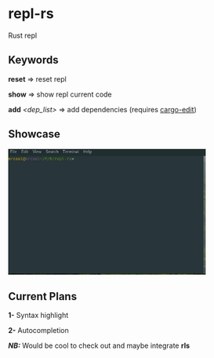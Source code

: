 # repl-rs
Rust repl 

## Keywords
**reset** => reset repl

**show** => show repl current code

**add** *<dep_list>* => add dependencies (requires [cargo-edit](https://github.com/killercup/cargo-edit))

## Showcase
<img src="./repl-rs.gif" width="80%" height="60%">

## Current Plans

**1-** Syntax highlight

**2-** Autocompletion

***NB:*** Would be cool to check out and maybe integrate **rls** 
